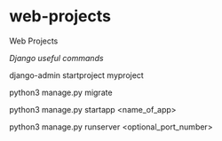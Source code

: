 # web-projects
Web Projects


*Django useful commands*

django-admin startproject myproject

python3 manage.py migrate

python3 manage.py startapp <name_of_app>

 python3 manage.py runserver <optional_port_number>
